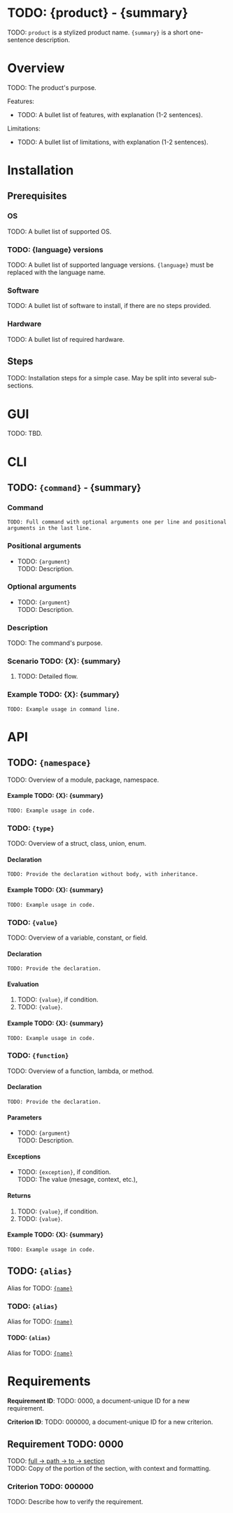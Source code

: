# TODO: {product} - {summary}

TODO: `product` is a stylized product name. `{summary}` is a short one-sentence description.

# Overview

TODO: The product's purpose.

Features:
 * TODO: A bullet list of features, with explanation (1-2 sentences).

Limitations:
 * TODO: A bullet list of limitations, with explanation (1-2 sentences).

# Installation

## Prerequisites

### OS

TODO: A bullet list of supported OS.

### TODO: {language} versions

TODO: A bullet list of supported language versions. `{language}` must be replaced with the language name.

### Software

TODO: A bullet list of software to install, if there are no steps provided.

### Hardware

TODO: A bullet list of required hardware.

## Steps

TODO: Installation steps for a simple case. May be split into several sub-sections.

# GUI

TODO: TBD.

# CLI

## TODO: `{command}` - {summary}

### Command

```text
TODO: Full command with optional arguments one per line and positional arguments in the last line.
```

### Positional arguments

 * TODO: `{argument}`<br>
   TODO: Description.

### Optional arguments

 * TODO: `{argument}`<br>
   TODO: Description.

### Description

TODO: The command's purpose.

### Scenario TODO: {X}: {summary}

1. TODO: Detailed flow.

### Example TODO: {X}: {summary}

```TODO: {language}
TODO: Example usage in command line.
```

# API

## TODO: `{namespace}`

TODO: Overview of a module, package, namespace.

#### Example TODO: {X}: {summary}

```TODO: {language}
TODO: Example usage in code.
```

### TODO: `{type}`

TODO: Overview of a struct, class, union, enum.

#### Declaration

```TODO: {language}
TODO: Provide the declaration without body, with inheritance.
```

#### Example TODO: {X}: {summary}

```TODO: {language}
TODO: Example usage in code.
```

### TODO: `{value}`

TODO: Overview of a variable, constant, or field.

#### Declaration

```TODO: {language}
TODO: Provide the declaration.
```

#### Evaluation

1. TODO: `{value}`, if condition.
1. TODO: `{value}`.

#### Example TODO: {X}: {summary}

```TODO: {language}
TODO: Example usage in code.
```

### TODO: `{function}`

TODO: Overview of a function, lambda, or method.

#### Declaration

```TODO: {language}
TODO: Provide the declaration.
```

#### Parameters

 * TODO: `{argument}`<br>
   TODO: Description.

#### Exceptions

 * TODO: `{exception}`, if condition.<br>
   TODO: The value (mesage, context, etc.),

#### Returns

1. TODO: `{value}`, if condition.
1. TODO: `{value}`.

#### Example TODO: {X}: {summary}

```TODO: {language}
TODO: Example usage in code.
```

## TODO: `{alias}`

Alias for TODO: [`{name}`](#link)

### TODO: `{alias}`

Alias for TODO: [`{name}`](#link)

#### TODO: `{alias}`

Alias for TODO: [`{name}`](#link)

# Requirements

**Requirement ID**: TODO: 0000, a document-unique ID for a new requirement.

**Criterion ID**: TODO: 000000, a document-unique ID for a new criterion.

## Requirement TODO: 0000

TODO: [full -> path -> to -> section](#link)<br>
TODO: Copy of the portion of the section, with context and formatting.

### Criterion TODO: 000000

TODO: Describe how to verify the requirement.
